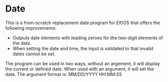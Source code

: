 # Date

This is a from-scratch replacement date program for Elf/OS that offers the
following improvements:

* Outputs date elements with leading zeroes for the two-digit elements of the date.
* When setting the date and time, the input is validated to that invalid dates cannot be set.

The program can be used in two ways, without an argement, it will display the current or defined date. When used with an argument, it will set the date. The argument format is: MM/DD/YYYY HH:MM:SS

